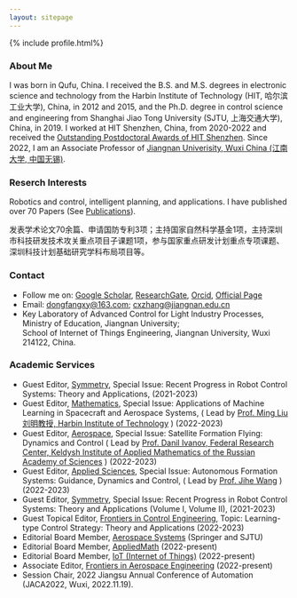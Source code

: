 ```yaml
---
layout: sitepage
---
```


[comment]: # (Insert my picture)
{% include profile.html%}

[comment]: # (Insert my resume below)

### About Me
<!--
2019年上海交通大学控制学科博士学位，2012/2015年哈尔滨工业大学微电子学科本科、硕士学位。作为Guest Editor为[Symmetry](https://www.mdpi.com/journal/symmetry/special_issues/Recent_Progress_Robot_Control_Systems_Theory_Applications) (2021-今)、[Mathematics](https://www.mdpi.com/journal/mathematics/special_issues/09O2330789) (2022-今)组织专刊， 期刊 [AppliedMath](https://www.mdpi.com/journal/appliedmath/editors) 编委(2022-今)、[IoT (Internet of Things)](https://www.mdpi.com/journal/IoT/editors)编委(2022-今)。
复制了师傅的主页，我还在修改中....[[My CV in PDF]]({{site.url}}/YuJiangCV.pdf) 
-->

I was born in Qufu, China. I received the B.S. and M.S. degrees in electronic science and technology from the Harbin Institute of Technology (HIT, 哈尔滨工业大学), China, in 2012 and 2015, and the Ph.D. degree in control science and engineering from Shanghai Jiao Tong University (SJTU, 上海交通大学), China, in 2019. I worked at HIT Shenzhen, China, from 2020-2022 and received the [Outstanding Postdoctoral Awards of HIT Shenzhen](http://www.hitsz.edu.cn/article/view/id-118575.html). Since 2022, I am an Associate Professor of [Jiangnan Univerisity, Wuxi China (江南大学, 中国无锡)](https://www.jiangnan.edu.cn/).
<!--
I serves as Guest Editor of [Symmetry](https://www.mdpi.com/journal/symmetry/special_issues/Recent_Progress_Robot_Control_Systems_Theory_Applications),  [Mathematics](https://www.mdpi.com/journal/mathematics/special_issues/09O2330789) (Lead by [Prof. Ming Liu 刘明教授](http://homepage.hit.edu.cn/liuming23) ) on robotics and system control topics, Guest Associate Editor of [Frontiers in Control Engineering](https://www.frontiersin.org/journals/control-engineering/sections/control-and-automation-systems/editors), Editorial Board Members of [AppliedMath](https://www.mdpi.com/journal/appliedmath/editors), [IoT (Internet of Things)](https://www.mdpi.com/journal/IoT/editors) and Associate Editor of  [Frontiers in Aerospace Engineering](https://www.frontiersin.org/journals/aerospace-engineering/editors). 
-->

### Reserch Interests
Robotics and control, intelligent planning, and applications. 
I have published over 70 Papers (See [Publications](https://dongfangxy.github.io/publications/)).

发表学术论文70余篇、申请国防专利3项；主持国家自然科学基金1项，主持深圳市科技研发技术攻关重点项目子课题1项，参与国家重点研发计划重点专项课题、深圳科技计划基础研究学科布局项目等。

### Contact
- Follow me on:
[Google Scholar](https://scholar.google.com/citations?user=oHzlz50AAAAJ&hl),
[ResearchGate](https://www.researchgate.net/profile/Chengxi_Zhang5),
[Orcid](https://orcid.org/0000-0002-3130-6497),
[Official Page](http://iot.jiangnan.edu.cn/info/1060/5339.htm) 
- Email: dongfangxy@163.com; cxzhang@jiangnan.edu.cn 
- Key Laboratory of Advanced Control for Light Industry Processes, Ministry of Education, Jiangnan University; <br>
School of Internet of Things Engineering, Jiangnan University, Wuxi 214122, China.



### Academic Services
- Guest Editor, [Symmetry](https://www.mdpi.com/journal/symmetry/special_issues/Recent_Progress_Robot_Control_Systems_Theory_Applications), Special Issue: Recent Progress in Robot Control Systems: Theory and Applications,  (2021-2023) 
- Guest Editor, [Mathematics](https://www.mdpi.com/journal/mathematics/special_issues/09O2330789), Special Issue: Applications of Machine Learning in Spacecraft and Aerospace Systems, ( Lead by [Prof. Ming Liu 刘明教授, Harbin Institute of Technology](http://homepage.hit.edu.cn/liuming23) ) (2022-2023)  
- Guest Editor, [Aerospace](https://www.mdpi.com/journal/aerospace/special_issues/U81MBDN1BK), Special Issue: Satellite Formation Flying: Dynamics and Control ( Lead by [Prof. Danil Ivanov, Federal Research Center, Keldysh Institute of Applied Mathematics of the Russian Academy of Sciences](https://keldysh.ru/microsatellites/eng/team.html) ) (2022-2023)  
- Guest Editor, [Applied Sciences](https://www.mdpi.com/journal/aerospace/special_issues/U81MBDN1BK), Special Issue: Autonomous Formation Systems: Guidance, Dynamics and Control, ( Lead by [Prof. Jihe Wang](https://tianqin.sysu.edu.cn/members/wang-ji-he) ) (2022-2023)  
- Guest Editor, [Symmetry](https://www.mdpi.com/journal/symmetry/special_issues/Recent_Progress_Robot_Control_Systems_Theory_Applications), Special Issue: Recent Progress in Robot Control Systems: Theory and Applications (Volume I, Volume II),  (2021-2023) 
- Guest Topical Editor, [Frontiers in Control Engineering](https://www.frontiersin.org/journals/control-engineering/sections/control-and-automation-systems/editors), Topic: Learning-type Control Strategy: Theory and Applications (2022-2023) 
- Editorial Board Member, [Aerospace Systems](https://www.springer.com/journal/42401/editors) (Springer and SJTU)
- Editorial Board Member, [AppliedMath](https://www.mdpi.com/journal/appliedmath/editors) (2022-present) 
- Editorial Board Member, [IoT (Internet of Things)](https://www.mdpi.com/journal/IoT/editors) (2022-present) 
- Associate Editor, [Frontiers in Aerospace Engineering](https://www.frontiersin.org/journals/aerospace-engineering/editors) (2022-present) 
- Session Chair, 2022 Jiangsu Annual Conference of Automation (JACA2022, Wuxi, 2022.11.19).


<!--
Recently, I work closely with [Dr. Jin Wu (吴荩)](https://zarathustr.github.io/) from the Hong Kong University of Science and Technology (HKUST), Hong Kong, China.
-->



<!--
<a href="mailto:dongfangxy@163.com"><span style="line-height:2;">dongfangxy@163.com</span>;  <a href="mailto:cxzhang@jiangnan.edu.cn"><span style="line-height:2;">cxzhang@jiangnan.edu.cn</span>
# Experiences
* New Position, <a href="https://dongfangxy.github.io/">New Affiliation</a>, Location, 2021-
* Post-doc Position,  <a href="https://dongfangxy.github.io/">Harbin Institute of Technology</a>, School of Electronics and Information, Shenzhen, Dec 2019 - 2021.
-->

<!--
# Education
* Ph.D., Control Science and Engineering, <a href="https://dongfangxy.github.io/">Shanghai Jiao Tong University</a>, Shanghai, Mar. 2015 - Dec. 2019. 
* M.S.,  Microelectronics and Solid State Electronics, <a href="https://dongfangxy.github.io/">Harbin Institute of Technology</a>, Shenzhen, Sep. 2012 - Jan. 2015. 
* B.S.,  Electronics Science and Technology, <a href="https://dongfangxy.github.io/">Harbin Institute of Technology</a>, Weihai, Sep. 2008 - Jun. 2012.
-->

<!--
# Other information
* Service: 
国家自然科学基金信息学部函评专家 (Correspondence Review Expert of the National Natural Science Foundation of China, from 2020), Reviewer for more than 20 journals and conferences.
* Awards：
上海交大 2019 届研究生校友班级理事(2019-2024)，哈工大深圳优秀博士后(2021)。
-->

